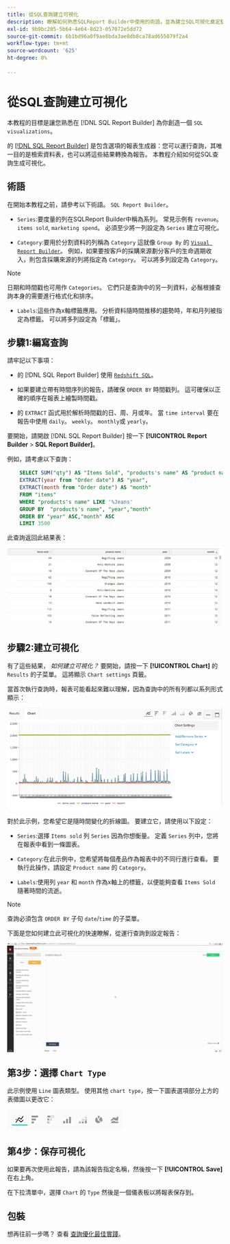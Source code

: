 ```yaml
---
title: 從SQL查詢建立可視化
description: 瞭解如何熟悉SQLReport Builder中使用的術語，並為建立SQL可視化奠定堅實的基礎。
exl-id: 9b9bc205-5b64-4e64-8d23-057072e5dd72
source-git-commit: 6b1bd96a0f9ae8bda3ae8db8ca78ad655079f2a4
workflow-type: tm+mt
source-wordcount: '625'
ht-degree: 0%

---
```


# 從SQL查詢建立可視化

本教程的目標是讓您熟悉在 [!DNL SQL Report Builder] 為你創造一個 `SQL visualizations`。

的 [[!DNL SQL Report Builder]](../data-analyst/dev-reports/sql-rpt-bldr.md) 是包含選項的報表生成器：您可以運行查詢，其唯一目的是檢索資料表，也可以將這些結果轉換為報告。 本教程介紹如何從SQL查詢生成可視化。

## 術語

在開始本教程之前，請參考以下術語。 `SQL Report Builder`。

- `Series`:要度量的列在SQLReport Builder中稱為系列。 常見示例有 `revenue`。 `items sold`, `marketing spend`。 必須至少將一列設定為 `Series` 建立可視化。

- `Category`:要用於分割資料的列稱為 `Category` 這就像 `Group By` 的 [`Visual Report Builder`](../data-user/reports/ess-rpt-build-visual.md)。 例如，如果要按客戶的採購來源劃分客戶的生命週期收入，則包含採購來源的列將指定為 `Category`。 可以將多列設定為 `Category`。

>[!NOTE]
>
>日期和時間戳也可用作 `Categories`。 它們只是查詢中的另一列資料，必鬚根據查詢本身的需要進行格式化和排序。

- `Labels`:這些作為x軸標籤應用。 分析資料隨時間推移的趨勢時，年和月列被指定為標籤。 可以將多列設定為「標籤」。

## 步驟1:編寫查詢

請牢記以下事項：

- 的 [!DNL SQL Report Builder] 使用 [`Redshift SQL`](https://docs.aws.amazon.com/redshift/latest/dg/c_redshift-and-postgres-sql.html)。

- 如果要建立帶有時間序列的報告，請確保 `ORDER BY` 時間戳列。 這可確保以正確的順序在報表上繪製時間戳。

- 的 `EXTRACT` 函式用於解析時間戳的日、周、月或年。 當 `time interval` 要在報告中使用 `daily`。 `weekly`。 `monthly`或 `yearly`。

要開始，請開啟 [!DNL SQL Report Builder] 按一下 **[!UICONTROL Report Builder** > **SQL Report Builder]**。

例如，請考慮以下查詢：

```sql
    SELECT SUM("qty") AS "Items Sold", "products's name" AS "product name",
    EXTRACT(year from "Order date") AS "year",
    EXTRACT(month from "Order date") AS "month"
    FROM "items"
    WHERE "products's name" LIKE '%Jeans'
    GROUP BY  "products's name", "year","month"
    ORDER BY "year" ASC,"month" ASC
    LIMIT 3500
```

此查詢返回此結果表：

![](../assets/SQL_results_table.png)

## 步驟2:建立可視化

有了這些結果， *如何建立可視化？* 要開始，請按一下 **[!UICONTROL Chart]** 的 `Results` 的子菜單。 這將顯示 `Chart settings` 頁籤。

當首次執行查詢時，報表可能看起來難以理解，因為查詢中的所有列都以系列形式顯示：

![](../assets/SQL_initial_report_results.png)

對於此示例，您希望它是隨時間變化的折線圖。 要建立它，請使用以下設定：

- `Series`:選擇 `Items sold` 列 `Series` 因為你想衡量。 定義 `Series` 列中，您將在報表中看到一條圖表。

- `Category`:在此示例中，您希望將每個產品作為報表中的不同行進行查看。 要執行此操作，請設定 `Product name` 的 `Category`。

- `Labels`:使用列 `year` 和 `month` 作為x軸上的標籤，以便能夠查看 `Items Sold` 隨著時間的流逝。

>[!NOTE]
>
>查詢必須包含 `ORDER BY` 子句 `date`/`time` 的子菜單。

下面是您如何建立此可視化的快速瞭解，從運行查詢到設定報告：

![](../assets/SQL_report_settings.gif)

## 第3步：選擇 `Chart Type`

此示例使用 `Line` 圖表類型。 使用其他 `chart type`，按一下圖表選項部分上方的表徵圖以更改它：

![](../assets/Chart_types.png)

## 第4步：保存可視化

如果要再次使用此報告，請為該報告指定名稱，然後按一下 **[!UICONTROL Save]** 在右上角。

在下拉清單中，選擇 `Chart` 的 `Type` 然後是一個儀表板以將報表保存到。

## 包裝

想再往前一步嗎？ 查看 [查詢優化最佳實踐](../best-practices/optimizing-your-sql-queries.md)。
